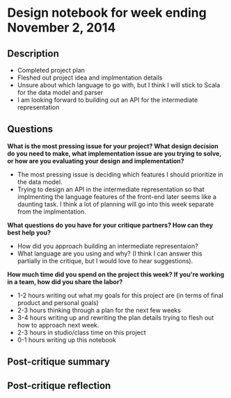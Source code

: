 # Design notebook for week ending November 2, 2014

## Description

* Completed project plan
* Fleshed out project idea and implmentation details
* Unsure about which language to go with, but I think I will stick to Scala for the data model and parser
* I am looking forward to building out an API for the intermediate representation

## Questions

**What is the most pressing issue for your project? What design decision do
you need to make, what implementation issue are you trying to solve, or how
are you evaluating your design and implementation?**

* The most pressing issue is deciding which features I should prioritize in the data model.
* Trying to design an API in the intermediate representation so that implmenting the language features of the front-end later seems like a daunting task. I think a lot of planning will go into this week separate from the implmentation.

**What questions do you have for your critique partners? How can they best help
you?**

* How did you approach building an intermediate representaion?
* What language are you using and why? (I think I can answer this partially in the critique, but I would love to hear suggestions).

**How much time did you spend on the project this week? If you're working in a
team, how did you share the labor?**

* 1-2 hours writing out what my goals for this project are (in terms of final product and personal goals)
* 2-3 hours thinking through a plan for the next few weeks
* 3-4 hours writing up and rewriting the plan details trying to flesh out how to approach next week.
* 2-3 hours in studio/class time on this project
* 0-1 hours writing up this notebook

## Post-critique summary

## Post-critique reflection
